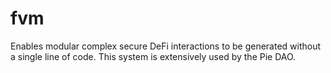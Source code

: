 # fvm
Enables modular complex secure DeFi interactions to be generated without a single line of code. This system is extensively used by the Pie DAO.
